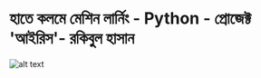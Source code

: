 ﻿# হাতে কলমে মেশিন লার্নিং - Python - প্রোজেক্ট 'আইরিস'- রকিবুল হাসান


![alt text](https://s3-ap-southeast-1.amazonaws.com/rokomari110/productNew/260X372/714808ad6_174186.jpg)